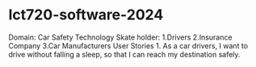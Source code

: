 # Ict720-software-2024
Domain: Car Safety Technology
Skate holder:
      1.Drivers
      2.Insurance Company
      3.Car Manufacturers
User Stories
      1. As a car drivers, I want to drive without falling a sleep, so that I can reach my destination safely.
